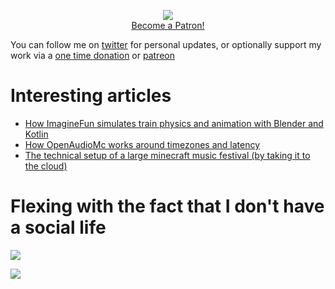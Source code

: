 <p align="center">
  <img src="https://i.imgur.com/6RZF9d1.png">
 <br />
 <a href="https://www.patreon.com/bePatron?u=536149" data-patreon-widget-type="become-patron-button">Become a Patron!</a><script async src="https://c6.patreon.com/becomePatronButton.bundle.js"></script>
</p>

You can follow me on [twitter](https://twitter.com/Mindgamesnl) for personal updates, or optionally support my work via a [one time donation](https://donate.craftmend.com/) or [patreon](https://www.patreon.com/mindgamesnl)

# Interesting articles
 - [How ImagineFun simulates train physics and animation with Blender and Kotlin](https://mindgamesnl.medium.com/imagine-fun-imagineering-how-the-trains-tick-db489792a1cd)
 - [How OpenAudioMc works around timezones and latency](https://mindgamesnl.medium.com/how-openaudiomc-handles-near-perfect-music-and-voice-synchronization-642579d1da20?source=follow_footer---------1----------------------------)
 - [The technical setup of a large minecraft music festival (by taking it to the cloud)](https://mindgamesnl.medium.com/minecraft-at-scale-what-not-to-do-cda8cf803eca) 

# Flexing with the fact that I don't have a social life
<p><img align="center" src="https://github-readme-streak-stats.herokuapp.com/?user=Mindgamesnl&theme=dark" /></p>
<p><img align="center" src="https://github-profile-trophy.vercel.app/?username=Mindgamesnl&theme=onedark" /></p>
